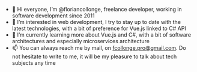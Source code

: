- 👋 Hi everyone, I’m @floriancollonge, freelance developer, working in software development since 2011
- 👀 I’m interested in web development, I try to stay up to date with the latest technologies, with a bit of preference for Vue.js linked to C# API
- 🌱 I’m currently learning more about Vue.js and C#, with a bit of software architectures and especially microservices architecture
- 📫 You can always reach me by mail, on fcollonge.pro@gmail.com. Do not hesitate to write to me, it will be my pleasure to talk about tech subjects any time

<!---
floriancollonge/floriancollonge is a ✨ special ✨ repository because its `README.md` (this file) appears on your GitHub profile.
You can click the Preview link to take a look at your changes.
--->
